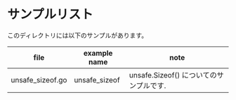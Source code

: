 # サンプルリスト

このディレクトリには以下のサンプルがあります。

|file|example name|note|
|----|------------|----|
|unsafe\_sizeof.go|unsafe\_sizeof|unsafe.Sizeof() についてのサンプルです.|

